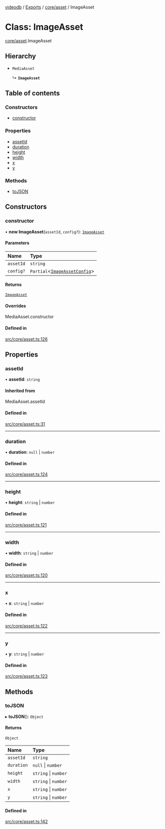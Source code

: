 [videodb](../README.md) / [Exports](../modules.md) / [core/asset](../modules/core_asset.md) / ImageAsset

# Class: ImageAsset

[core/asset](../modules/core_asset.md).ImageAsset

## Hierarchy

- `MediaAsset`

  ↳ **`ImageAsset`**

## Table of contents

### Constructors

- [constructor](core_asset.ImageAsset.md#constructor)

### Properties

- [assetId](core_asset.ImageAsset.md#assetid)
- [duration](core_asset.ImageAsset.md#duration)
- [height](core_asset.ImageAsset.md#height)
- [width](core_asset.ImageAsset.md#width)
- [x](core_asset.ImageAsset.md#x)
- [y](core_asset.ImageAsset.md#y)

### Methods

- [toJSON](core_asset.ImageAsset.md#tojson)

## Constructors

### constructor

• **new ImageAsset**(`assetId`, `config?`): [`ImageAsset`](core_asset.ImageAsset.md)

#### Parameters

| Name | Type |
| :------ | :------ |
| `assetId` | `string` |
| `config?` | `Partial`\<[`ImageAssetConfig`](../modules/types_config.md#imageassetconfig)\> |

#### Returns

[`ImageAsset`](core_asset.ImageAsset.md)

#### Overrides

MediaAsset.constructor

#### Defined in

[src/core/asset.ts:126](https://github.com/video-db/videodb-node/blob/4dc9a20/src/core/asset.ts#L126)

## Properties

### assetId

• **assetId**: `string`

#### Inherited from

MediaAsset.assetId

#### Defined in

[src/core/asset.ts:31](https://github.com/video-db/videodb-node/blob/4dc9a20/src/core/asset.ts#L31)

___

### duration

• **duration**: ``null`` \| `number`

#### Defined in

[src/core/asset.ts:124](https://github.com/video-db/videodb-node/blob/4dc9a20/src/core/asset.ts#L124)

___

### height

• **height**: `string` \| `number`

#### Defined in

[src/core/asset.ts:121](https://github.com/video-db/videodb-node/blob/4dc9a20/src/core/asset.ts#L121)

___

### width

• **width**: `string` \| `number`

#### Defined in

[src/core/asset.ts:120](https://github.com/video-db/videodb-node/blob/4dc9a20/src/core/asset.ts#L120)

___

### x

• **x**: `string` \| `number`

#### Defined in

[src/core/asset.ts:122](https://github.com/video-db/videodb-node/blob/4dc9a20/src/core/asset.ts#L122)

___

### y

• **y**: `string` \| `number`

#### Defined in

[src/core/asset.ts:123](https://github.com/video-db/videodb-node/blob/4dc9a20/src/core/asset.ts#L123)

## Methods

### toJSON

▸ **toJSON**(): `Object`

#### Returns

`Object`

| Name | Type |
| :------ | :------ |
| `assetId` | `string` |
| `duration` | ``null`` \| `number` |
| `height` | `string` \| `number` |
| `width` | `string` \| `number` |
| `x` | `string` \| `number` |
| `y` | `string` \| `number` |

#### Defined in

[src/core/asset.ts:142](https://github.com/video-db/videodb-node/blob/4dc9a20/src/core/asset.ts#L142)
